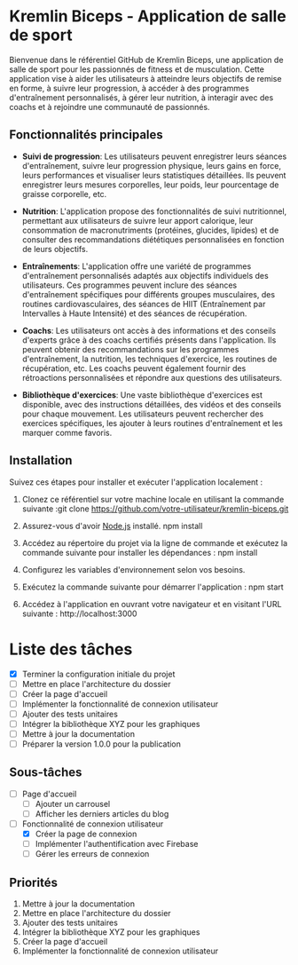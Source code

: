 # Kremlin Biceps - Application de salle de sport

Bienvenue dans le référentiel GitHub de Kremlin Biceps, une application de salle de sport pour les passionnés de fitness et de musculation. Cette application vise à aider les utilisateurs à atteindre leurs objectifs de remise en forme, à suivre leur progression, à accéder à des programmes d'entraînement personnalisés, à gérer leur nutrition, à interagir avec des coachs et à rejoindre une communauté de passionnés.

## Fonctionnalités principales

- **Suivi de progression**: Les utilisateurs peuvent enregistrer leurs séances d'entraînement, suivre leur progression physique, leurs gains en force, leurs performances et visualiser leurs statistiques détaillées. Ils peuvent enregistrer leurs mesures corporelles, leur poids, leur pourcentage de graisse corporelle, etc.

- **Nutrition**: L'application propose des fonctionnalités de suivi nutritionnel, permettant aux utilisateurs de suivre leur apport calorique, leur consommation de macronutriments (protéines, glucides, lipides) et de consulter des recommandations diététiques personnalisées en fonction de leurs objectifs.

- **Entraînements**: L'application offre une variété de programmes d'entraînement personnalisés adaptés aux objectifs individuels des utilisateurs. Ces programmes peuvent inclure des séances d'entraînement spécifiques pour différents groupes musculaires, des routines cardiovasculaires, des séances de HIIT (Entraînement par Intervalles à Haute Intensité) et des séances de récupération.

- **Coachs**: Les utilisateurs ont accès à des informations et des conseils d'experts grâce à des coachs certifiés présents dans l'application. Ils peuvent obtenir des recommandations sur les programmes d'entraînement, la nutrition, les techniques d'exercice, les routines de récupération, etc. Les coachs peuvent également fournir des rétroactions personnalisées et répondre aux questions des utilisateurs.

- **Bibliothèque d'exercices**: Une vaste bibliothèque d'exercices est disponible, avec des instructions détaillées, des vidéos et des conseils pour chaque mouvement. Les utilisateurs peuvent rechercher des exercices spécifiques, les ajouter à leurs routines d'entraînement et les marquer comme favoris.


## Installation

Suivez ces étapes pour installer et exécuter l'application localement :

1. Clonez ce référentiel sur votre machine locale en utilisant la commande suivante :git clone https://github.com/votre-utilisateur/kremlin-biceps.git

2. Assurez-vous d'avoir [Node.js](https://nodejs.org) installé. npm install

3. Accédez au répertoire du projet via la ligne de commande et exécutez la commande suivante pour installer les dépendances : npm install

4. Configurez les variables d'environnement selon vos besoins.

5. Exécutez la commande suivante pour démarrer l'application : npm start

6. Accédez à l'application en ouvrant votre navigateur et en visitant l'URL suivante : http://localhost:3000


# Liste des tâches

- [x] Terminer la configuration initiale du projet
- [ ] Mettre en place l'architecture du dossier
- [ ] Créer la page d'accueil
- [ ] Implémenter la fonctionnalité de connexion utilisateur
- [ ] Ajouter des tests unitaires
- [ ] Intégrer la bibliothèque XYZ pour les graphiques
- [ ] Mettre à jour la documentation
- [ ] Préparer la version 1.0.0 pour la publication

## Sous-tâches

- [ ] Page d'accueil
  - [ ] Ajouter un carrousel
  - [ ] Afficher les derniers articles du blog
- [ ] Fonctionnalité de connexion utilisateur
  - [x] Créer la page de connexion
  - [ ] Implémenter l'authentification avec Firebase
  - [ ] Gérer les erreurs de connexion

## Priorités

1. Mettre à jour la documentation
2. Mettre en place l'architecture du dossier
3. Ajouter des tests unitaires
4. Intégrer la bibliothèque XYZ pour les graphiques
5. Créer la page d'accueil
6. Implémenter la fonctionnalité de connexion utilisateur



